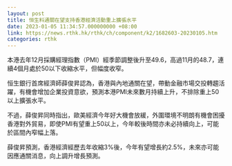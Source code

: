 ```yaml
---
layout: post
title: 恒生料通關在望支持香港經濟活動重上擴張水平
date: 2023-01-05 11:34:57.000000000 +08:00
link: https://news.rthk.hk/rthk/ch/component/k2/1682603-20230105.htm
categories: rthk
---
```


本港去年12月採購經理指數（PMI）經季節調整後升至49.6，高過11月的48.7，連續4個月處於50以下收縮水平，但幅度收窄。

恒生銀行首席經濟師薛俊昇認為，香港與內地通關在望，帶動金融市場交投轉趨活躍，有機會增加企業投資意欲，預測本港PMI未來數月持續上升，不排除重上50以上擴張水平。

不過，薛俊昇同時指出，歐美經濟今年好大機會放緩，外圍環境不明朗有機會困擾香港對外貿易，即使PMI有望重上50以上，今年較後時間亦未必持續向上，可能於區間內窄幅上落。

薛俊昇預測，香港經濟經歷去年收縮3%後，今年有望增長約2.5%，未來亦可能因應通關消息，向上調升增長預測。
